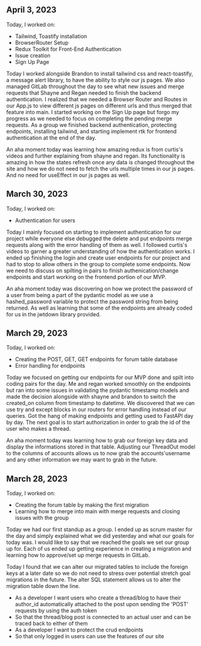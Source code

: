 
## April 3, 2023

Today, I worked on:

* Tailwind, Toastify installation
* BrowserRouter Setup
* Redux Toolkit for Front-End Authentication
* Issue creation
* Sign Up Page


Today I worked alongside Brandon to install tailwind css and react-toastify, a message alert library, to have the ability to style our js pages. We also managed GitLab throughout the day to see what new issues and merge requests that Shayne and Regan needed to finish the backend authentication. I realized that we needed a Browser Router and Routes in our App.js to view different js pages on different urls and thus merged that feature into main. I started working on the Sign Up page but forgo my progress as we needed to focus on completing the pending merge requests. As a group we finished backend authentication, protecting endpoints, installing tailwind, and starting implement rtk for frontend authentication at the end of the day.

An aha moment today was learning how amazing redux is from curtis's videos and further explaining from shayne and regan. Its functionality is amazing in how the states refresh once any data is changed throughout the site and how we do not need to fetch the urls multiple times in our js pages. And no need for useEffect in our js pages as well.




## March 30, 2023

Today, I worked on:
* Authentication for users

Today I mainly focused on starting to implement authentication for our project while everyone else debugged the delete and put endpoints merge requests along with the error handling of them as well. I followed curtis's videos to garner a greater understanding of how  the authentication works. I ended up finishing the login and create user endpoints for our project and had to stop to allow others in the group to complete some endpoints. Now we need to discuss on spilting in pairs to finish authenication/change endpoints and start working on the frontend portion of our MVP.

An aha moment today was discovering on how we protect the password of a user from being a part of the pydantic model as we use a hashed_password variable to protect the password string from being returned. As well as learning that some of the endpoints are already coded for us in the jwtdown library provided.


## March 29, 2023

Today, I worked on:

* Creating the POST, GET, GET endpoints for forum table database
* Error handling for endpoints

Today we focused on getting our endpoints for our MVP done and spilt into coding pairs for the day. Me and regan worked smoothly on the endpoints but ran into some issues in validating the pydantic timestamp models and made the decision alongside with shayne and brandon to switch the created_on column from timestamp to datetime. We discovered that we can use try and except blocks in our routers for error handling instead of our queries. Got the hang of making endpoints and getting used to FastAPI day by day. The next goal is to start authorization in order to grab the id of the user who makes a thread.

An aha moment today was learning how to grab our foreign key data and display the informations stored in that table. Adjusting our ThreadOut model to the columns of accounts allows us to now grab the accounts'username and any other information we may want to grab in the future.


## March 28, 2023

Today, I worked on:

* Creating the forum table by making the first migration
* Learning how to merge into main with merge requests and closing issues with the group

Today we had our first standup as a group. I ended up as scrum master for the day and simply explained what we did yesterday and what our goals for today was. I would like to say that we reached the goals we set our group up for. Each of us ended up getting experience in creating a migration and learning how to approve/set up merge requests in GitLab.

Today I found that we can alter our migrated tables to include the foreign keys at a later date so we do not need to stress over potential stretch goal migrations in the future. The alter SQL statement allows us to alter the migration table down the line.




- As a developer I want users who create a thread/blog to have their author_id automatically attached to the
  post upon sending the 'POST' requests by using the auth token
- So that the thread/blog post is connected to an actual user and can be traced back to either of them
- As a developer I want to protect the crud endpoints
- So that only logged in users can use the features of our site
